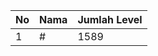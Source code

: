 | No | Nama            | Jumlah Level |
|----|-----------------|--------------|
| 1  | #    |    1589        |

